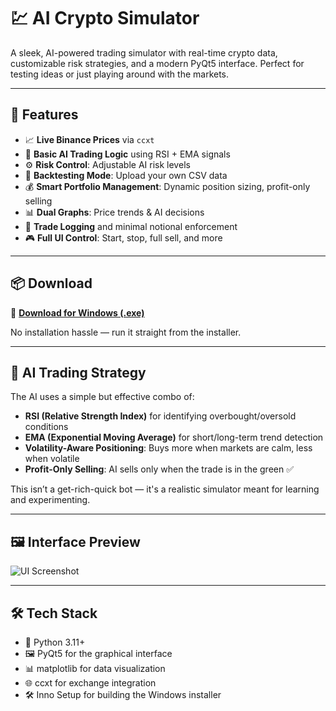 # 💹 AI Crypto Simulator

A sleek, AI-powered trading simulator with real-time crypto data, customizable risk strategies, and a modern PyQt5 interface. Perfect for testing ideas or just playing around with the markets.

---

## 🚀 Features

- 📈 **Live Binance Prices** via `ccxt`
- 🤖 **Basic AI Trading Logic** using RSI + EMA signals
- ⚙️ **Risk Control**: Adjustable AI risk levels
- 🧪 **Backtesting Mode**: Upload your own CSV data
- 💰 **Smart Portfolio Management**: Dynamic position sizing, profit-only selling
- 📊 **Dual Graphs**: Price trends & AI decisions
- 📝 **Trade Logging** and minimal notional enforcement
- 🎮 **Full UI Control**: Start, stop, full sell, and more

---

## 📦 Download

🔽 [**Download for Windows (.exe)**](https://github.com/Nedas-Miliunas/AI_Trading/releases/tag/v1.0.0)

No installation hassle — run it straight from the installer.

---

## 🧠 AI Trading Strategy

The AI uses a simple but effective combo of:

- **RSI (Relative Strength Index)** for identifying overbought/oversold conditions  
- **EMA (Exponential Moving Average)** for short/long-term trend detection  
- **Volatility-Aware Positioning**: Buys more when markets are calm, less when volatile  
- **Profit-Only Selling**: AI sells only when the trade is in the green ✅

This isn’t a get-rich-quick bot — it's a realistic simulator meant for learning and experimenting.

---

## 🖼️ Interface Preview

![UI Screenshot](ui/assets/sshot.png)

---

## 🛠️ Tech Stack

- 🐍 Python 3.11+
- 🖼️ PyQt5 for the graphical interface
- 📊 matplotlib for data visualization
- 🌐 ccxt for exchange integration
- 🛠️ Inno Setup for building the Windows installer